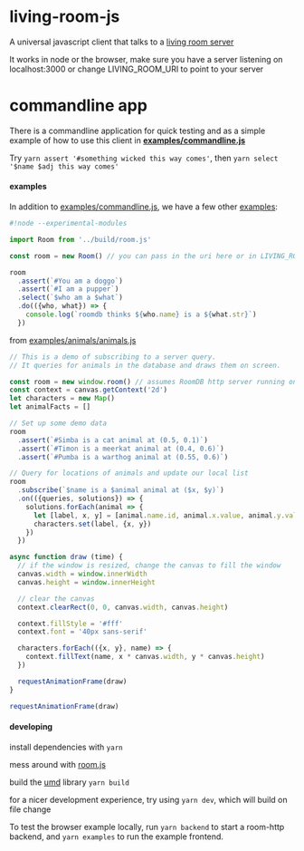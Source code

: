 # living-room-js

A universal javascript client that talks to a [living room server](https://github.com/jedahan/living-room-server)

It works in node or the browser, make sure you have a server listening on localhost:3000 or change LIVING_ROOM_URI to point to your server

# commandline app

There is a commandline application for quick testing and as a simple example of how to use this client in **[examples/commandline.js](./examples/commandline.js)**

Try `yarn assert '#something wicked this way comes'`, then `yarn select '$name $adj this way comes'`


#### examples

In addition to [examples/commandline.js](./examples/commandline.js), we have a few other [examples](./examples):

```javascript
#!node --experimental-modules

import Room from '../build/room.js'

const room = new Room() // you can pass in the uri here or in LIVING_ROOM_URI

room
  .assert(`#You am a doggo`)
  .assert(`#I am a pupper`)
  .select(`$who am a $what`)
  .do(({who, what}) => {
    console.log(`roomdb thinks ${who.name} is a ${what.str}`)
  })
```

from [examples/animals/animals.js](./examples/animals/animals.js)

```js
// This is a demo of subscribing to a server query.
// It queries for animals in the database and draws them on screen.

const room = new window.room() // assumes RoomDB http server running on http://localhost:3000
const context = canvas.getContext('2d')
let characters = new Map()
let animalFacts = []

// Set up some demo data
room
  .assert(`#Simba is a cat animal at (0.5, 0.1)`)
  .assert(`#Timon is a meerkat animal at (0.4, 0.6)`)
  .assert(`#Pumba is a warthog animal at (0.55, 0.6)`)

// Query for locations of animals and update our local list
room
  .subscribe(`$name is a $animal animal at ($x, $y)`)
  .on(({queries, solutions}) => {
    solutions.forEach(animal => {
      let [label, x, y] = [animal.name.id, animal.x.value, animal.y.value]
      characters.set(label, {x, y})
    })
  })

async function draw (time) {
  // if the window is resized, change the canvas to fill the window
  canvas.width = window.innerWidth
  canvas.height = window.innerHeight

  // clear the canvas
  context.clearRect(0, 0, canvas.width, canvas.height)

  context.fillStyle = '#fff'
  context.font = '40px sans-serif'

  characters.forEach(({x, y}, name) => {
    context.fillText(name, x * canvas.width, y * canvas.height)
  })

  requestAnimationFrame(draw)
}

requestAnimationFrame(draw)
```

#### developing

install dependencies with `yarn`

mess around with [room.js](./room.js)

build the [umd](https://github.com/umdjs/umd) library `yarn build`

for a nicer development experience, try using `yarn dev`, which will build on file change

To test the browser example locally, run `yarn backend` to start a room-http backend, and `yarn examples` to run the example frontend.
